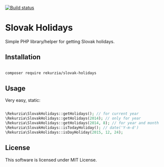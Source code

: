 [![Build status](https://travis-ci.org/rekurzia/slovak-holidays.svg?branch=master)](https://travis-ci.org/rekurzia/slovak-holidays)

Slovak Holidays
===============

Simple PHP library/helper for getting Slovak holidays.

Installation
------------

```bash

composer require rekurzia/slovak-holidays

```

Usage
-----

Very easy, static:

```php

\Rekurzia\SlovakHolidays::getHolidays(); // for current year
\Rekurzia\SlovakHolidays::getHolidays(2014); // only for year
\Rekurzia\SlovakHolidays::getHolidays(2014, 8); // for year and month
\Rekurzia\SlovakHolidays::isTodayHoliday(); // date('Y-m-d')
\Rekurzia\SlovakHolidays::isDayHoliday(2015, 12, 24);

```

License
-------

This software is licensed under MIT License.
